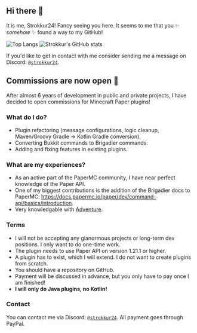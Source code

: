 ## Hi there 👋

It is me, Strokkur24!
Fancy seeing you here. It seems to me that you ✨ _somehow_ ✨ found a way to my GitHub!

![Top Langs](https://github-readme-stats.vercel.app/api/top-langs/?username=Strokkur424&langs_count=5&layout=donut&theme=codeSTACKr )
![Strokkur's GitHub stats](https://github-readme-stats.vercel.app/api?username=Strokkur424&theme=codeSTACKr )

If you'd like to get in contact with me consider sending me a message on Discord: <a href="https://discord.com/users/813141164281692170">`@strokkur24`</a>.

## Commissions are now open 🚀
After almost 6 years of development in public and private projects, I have decided to open commissions for Minecraft Paper plugins!

### What do I do?
- Plugin refactoring (message configurations, logic cleanup, Maven/Groovy Gradle -> Kotlin Gradle conversion).
- Converting Bukkit commands to Brigadier commands.
- Adding and fixing features in existing plugins.

### What are my experiences?
- As an active part of the PaperMC community, I have near perfect knowledge of the Paper API.
- One of my biggest contributions is the addition of the Brigadier docs to PaperMC: https://docs.papermc.io/paper/dev/command-api/basics/introduction.
- Very knowledgable with [Adventure](https://docs.advntr.dev).

### Terms
- I will not be accepting any gianormous projects or long-term dev positions. I only want to do one-time work.
- The plugin needs to use Paper API on version 1.21.1 or higher.
- A plugin has to exist, which I will extend. I do not want to create plugins from scratch.
- You should have a repository on GitHub.
- Payment will be discussed in advance, but you only have to pay once I am finished!
- **I will only do Java plugins, no Kotlin!**

### Contact
You can contact me via Discord: [`@strokkur24`](https://discord.com/users/813141164281692170). All payment goes through PayPal.
